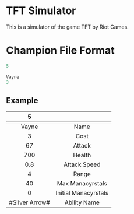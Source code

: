 # TFT Simulator

This is a simulator of the game TFT by Riot Games.

# Champion File Format
```c++
5
    
Vayne
3

```
## Example

|       5        |                      |
|:--------------:| :------------------: |
|     Vayne      |         Name         |
|       3        |         Cost         |
|       67       |        Attack        |
|      700       |        Health        |
|      0.8       |     Attack Speed     |
|       4        |        Range         |
|       40       |   Max Manacyrstals   |
|       0        | Initial Manacyrstals |
| #Silver Arrow# |     Ability Name     |

